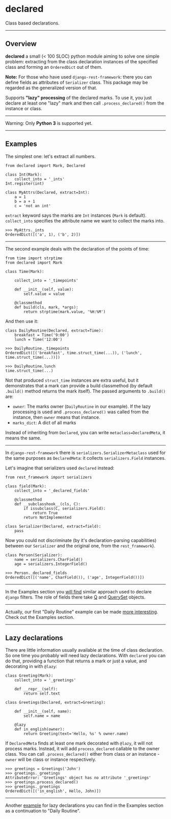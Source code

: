 # declared

Class based declarations.

----------

## Overview

**declared** a small (< 100 SLOC) python module aiming to solve one simple problem:
extracting from the class declaration instances of the specified class and forming an `OrderedDict`
out of them.

**Note:** For those who have used `django-rest-framework`: there you can define fields as attributes of `Serializer` class.
This package may be regarded as the generalized version of that.


Supports **"lazy" processing** of the declared marks. To use it, you just declare at least one "lazy" mark
and then call `.process_declared()` from the instance or class.

-------

Warning: Only **Python 3** is supported yet.

----------

## Examples

The simplest one: let's extract all numbers.

    from declared import Mark, Declared

    class Int(Mark):
        collect_into = '_ints'
    Int.register(int)
    
    class MyAttrs(Declared, extract=Int):
        a = 1
        b = a + 1
        c = 'not an int'
    
`extract` keyword says the marks are `Int` instances (`Mark` is default).          
`collect_into` specifies the attribute name we want to collect the marks into.
    
    >>> MyAttrs._ints
    OrderedDict([('a', 1), ('b', 2)])

-------

The second example deals with the declaration of the points of time:

    from time import strptime
    from declared import Mark

    class Time(Mark):

        collect_into = '_timepoints'

        def __init__(self, value):
            self.value = value

        @classmethod
        def build(cls, mark, *args):
            return strptime(mark.value, '%H:%M')

And then use it:

    class DailyRoutine(Declared, extract=Time):
        breakfast = Time('9:00')
        lunch = Time('12:00')
    
    >>> DailyRoutine._timepoints
    OrderedDict([('breakfast', time.struct_time(...)), ('lunch', time.struct_time(...))])

    >>> DailyRoutine.lunch
    time.struct_time(...)
    
Not that produced `struct_time` instances are extra useful, but it demonstrates that a mark can provide a build classmethod
(by default `.build()` method returns the mark itself). The passed arguments to `.build()` are:

* `owner`: The marks owner (`DailyRoutine` in our example).
           If the lazy processing is used and `.process_declared()` was called from the instance,
           then `owner` means that instance.
* `marks_dict`: A dict of all marks


Instead of inheriting from `Declared`, you can write `metaclass=DeclaredMeta`, it means the same.

---------

In `django-rest-framework` there is `serializers.SerializerMetaclass` used for the same purposes as `DeclaredMeta`:
it collects `serializers.Field` instances.

Let's imagine that serializers used `declared` instead:
    
    from rest_framework import serializers
    
    class field(Mark):
        collect_into = '_declared_fields'
        
        @classmethod
        def __subclasshook__(cls, C):
            if issubclass(C, serializers.Field):
                return True
            return NotImplemented
    
    class Serializer(Declared, extract=field):
        pass

Now you could not discriminate (by it's declaration-parsing capabilities)
between our `Serializer` and the original one, from the `rest_framework`).

    class Person(Serializer):
        name = serializers.CharField()
        age = serializers.IntegerField()

    >>> Person._declared_fields
    OrderedDict([('name', CharField()), ('age', IntegerField())])

---------

In the Examples section you [will find](examples.md#django-filters) similar approach used to declare `django` filters.
The role of fields there take [Q](https://docs.djangoproject.com/en/1.7/ref/models/queries/#django.db.models.Q) and
[QuerySet](https://docs.djangoproject.com/en/1.7/ref/models/querysets/#django.db.models.query.QuerySet) objects.
    
---------

Actually, our first "Daily Routine" example can be made [more interesting](examples.md#daily-routine).
Check out the Examples section.

----------------

## Lazy declarations

There are little information usually available at the time of class declaration. So
one time you probably will need lazy declarations. With `declared` you can do that,
providing a function that returns a mark or just a value, and decorating in with `@lazy`:

    class Greeting(Mark):
        collect_into = '_greetings'
        
        def __repr__(self):
            return self.text
    
    class Greetings(Declared, extract=Greeting):
        
        def __init__(self, name):
            self.name = name
        
        @lazy
        def in_english(owner):
            return Greeting(text='Hello, %s' % owner.name)
        
If `DeclaredMeta` finds at least one mark decorated with `@lazy`, it will not process marks. Instead,
it will add `process_declared` callable to the owner class. You can call `.process_declared()` either from class
or an instance - `owner` will be class or instance respectively.

    >>> greetings = Greetings('John')
    >>> greetings._greetings
    AttributeError: 'Greetings' object has no attribute '_greetings'
    >>> greetings.process_declared()
    >>> greetings._greetings
    OrderedDict([('in_english', Hello, John)])

-------

Another [example](examples.md#lazy-declaration) for lazy declarations you can find in the Examples section as a continuation to "Daily Routine".